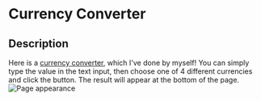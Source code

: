 # Currency Converter
## Description
Here is a [currency converter](https://karyna99.github.io/currencyConverter/), which I've done by myself! You can simply type the value in the text input, then choose one of 4 different currencies and click the button. The result will appear at the bottom of the page.
![Page appearance](https://i.ibb.co/w7ckChs/ezgif-com-gif-maker.gif)
